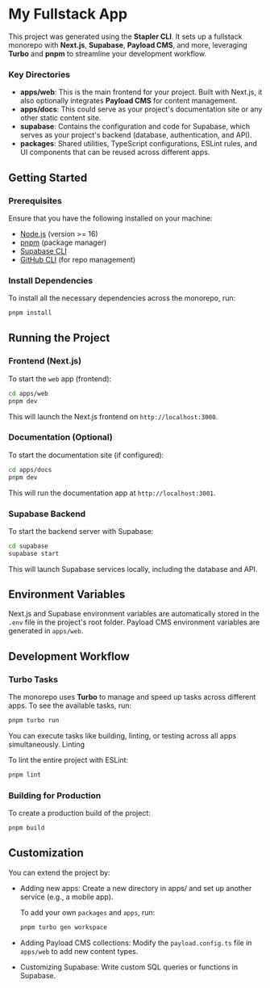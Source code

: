 # My Fullstack App

This project was generated using the **Stapler CLI**. It sets up a fullstack monorepo with **Next.js**, **Supabase**, **Payload CMS**, and more, leveraging **Turbo** and **pnpm** to streamline your development workflow.

### Key Directories

- **apps/web**: This is the main frontend for your project. Built with Next.js, it also optionally integrates **Payload CMS** for content management.
- **apps/docs**: This could serve as your project's documentation site or any other static content site.
- **supabase**: Contains the configuration and code for Supabase, which serves as your project's backend (database, authentication, and API).
- **packages**: Shared utilities, TypeScript configurations, ESLint rules, and UI components that can be reused across different apps.

## Getting Started

### Prerequisites

Ensure that you have the following installed on your machine:

- [Node.js](https://nodejs.org/) (version >= 16)
- [pnpm](https://pnpm.io/installation) (package manager)
- [Supabase CLI](https://supabase.com/docs/guides/cli)
- [GitHub CLI](https://cli.github.com/) (for repo management)

### Install Dependencies

To install all the necessary dependencies across the monorepo, run:

```bash
pnpm install
```

## Running the Project

### Frontend (Next.js)

To start the `web` app (frontend):

```bash
cd apps/web
pnpm dev
```

This will launch the Next.js frontend on `http://localhost:3000`.

### Documentation (Optional)

To start the documentation site (if configured):

```bash
cd apps/docs
pnpm dev
```

This will run the documentation app at `http://localhost:3001`.

### Supabase Backend

To start the backend server with Supabase:

```bash
cd supabase
supabase start
```

This will launch Supabase services locally, including the database and API.

## Environment Variables

Next.js and Supabase environment variables are automatically stored in the `.env` file in the project's root folder.
Payload CMS environment variables are generated in `apps/web`.

## Development Workflow

### Turbo Tasks

The monorepo uses **Turbo** to manage and speed up tasks across different apps. To see the available tasks, run:

```bash
pnpm turbo run
```

You can execute tasks like building, linting, or testing across all apps simultaneously.
Linting

To lint the entire project with ESLint:

```bash
pnpm lint
```

### Building for Production

To create a production build of the project:

```bash
pnpm build
```

## Customization

You can extend the project by:

- Adding new apps: Create a new directory in apps/ and set up another service (e.g., a mobile app).

  To add your own `packages` and `apps`, run:

    ```bash
    pnpm turbo gen workspace
    ```

- Adding Payload CMS collections: Modify the `payload.config.ts` file in `apps/web` to add new content types.
- Customizing Supabase: Write custom SQL queries or functions in Supabase.
